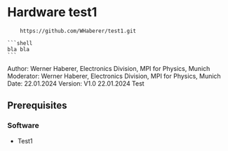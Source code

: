 # Hardware test1

```shell
    https://github.com/WHaberer/test1.git
```

    ```shell
    bla bla
    ```

Author:    Werner Haberer, Electronics Division, MPI for Physics, Munich  
Moderator: Werner Haberer, Electronics Division, MPI for Physics, Munich  
Date:      22.01.2024
Version:   V1.0    22.01.2024    Test

## Prerequisites

### Software

* Test1


